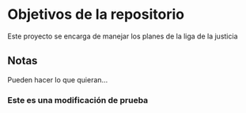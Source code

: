 # Objetivos de la repositorio

Este proyecto se encarga de manejar los planes de la liga de la justicia


## Notas
Pueden hacer lo que quieran...

### Este es una modificación de prueba
